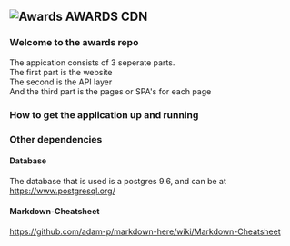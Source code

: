 ##  ![Awards](https://github.com/roachmanza/Awards/blob/master/Client_Website_CDN/content/img/redtrophy36x36.png "Awards") AWARDS CDN


### Welcome to the awards repo
The appication consists of 3 seperate parts.<br/>
The first part is the website<br/>
The second is the API layer<br/>
And the third part is the pages or SPA's for each page<br/>

### How to get the application up and running



### Other dependencies

#### Database
The database that is used is a postgres 9.6, and can be at <a href="https://www.postgresql.org/">https://www.postgresql.org/</a>

#### Markdown-Cheatsheet
<a href="https://github.com/adam-p/markdown-here/wiki/Markdown-Cheatsheet">https://github.com/adam-p/markdown-here/wiki/Markdown-Cheatsheet</a>











